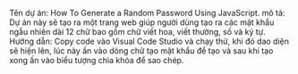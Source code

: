 Tên dự án: How To Generate a Random Password Using JavaScript.
mô tả: Dự án này sẽ tạo ra một trang web giúp người dùng tạo ra các mật khẩu ngẫu nhiên dài 12 chữ bao gồm chữ viết hoa, viết thường, số và ký tự.
Hướng dẫn: Copy code vào Visual Code Studio và chạy thử, khi đó dao diện sẽ hiện lên, lúc này ấn vào dòng chữ tạo mật khẩu để tạo và sau khi tạo xong ấn vào biểu tượng chìa khóa để sao chép.
